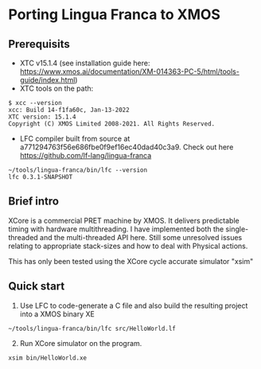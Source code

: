 # Porting Lingua Franca to XMOS

## Prerequisits
- XTC v15.1.4 (see installation guide here: https://www.xmos.ai/documentation/XM-014363-PC-5/html/tools-guide/index.html)
- XTC tools on the path:
```
$ xcc --version
xcc: Build 14-f1fa60c, Jan-13-2022
XTC version: 15.1.4
Copyright (C) XMOS Limited 2008-2021. All Rights Reserved.

```
- LFC compiler built from source at a771294763f56e686fbe0f9ef16ec40dad40c3a9. Check out here https://github.com/lf-lang/lingua-franca
```
~/tools/lingua-franca/bin/lfc --version
lfc 0.3.1-SNAPSHOT
```


## Brief intro
XCore is a commercial PRET machine by XMOS. It delivers predictable timing with hardware multithreading. 
I have implemented both the single-threaded and the multi-threaded API here.
Still some unresolved issues relating to appropriate stack-sizes and how to deal with Physical actions.

This has only been tested using the XCore cycle accurate simulator "xsim"


## Quick start
1. Use LFC to code-generate a C file and also build the resulting project into a XMOS binary XE
```
~/tools/lingua-franca/bin/lfc src/HelloWorld.lf
```

2. Run XCore simulator on the program.
```
xsim bin/HelloWorld.xe
```